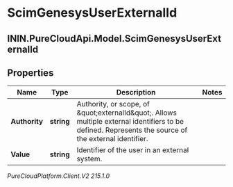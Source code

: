 # ScimGenesysUserExternalId

## ININ.PureCloudApi.Model.ScimGenesysUserExternalId

## Properties

|Name | Type | Description | Notes|
|------------ | ------------- | ------------- | -------------|
| **Authority** | **string** | Authority, or scope, of \&quot;externalId\&quot;. Allows multiple external identifiers to be defined. Represents the source of the external identifier. | |
| **Value** | **string** | Identifier of the user in an external system. | |



_PureCloudPlatform.Client.V2 215.1.0_
